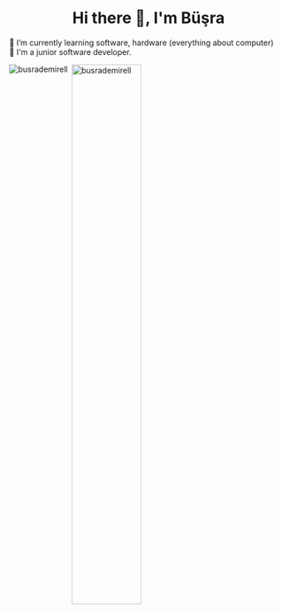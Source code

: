 <h1 align="center">Hi there 👋, I'm Büşra </h1> 

🔭 I’m currently learning software, hardware (everything about computer) <br>
🤖 I'm a junior software developer.




<p><img align="left" src="https://github-readme-stats.vercel.app/api/top-langs?username=busrademirell&show_icons=true&theme=radical&locale=en&layout=compact" alt="busrademirell" /></p>


<p>&nbsp;<img align="center" src="https://github-readme-stats.vercel.app/api?username=busrademirell&show_icons=true&theme=dark&locale=en" alt="busrademirell" width="50%" /></p>


